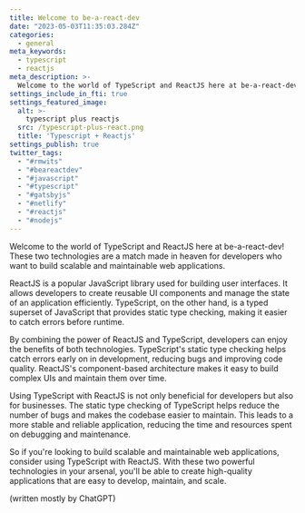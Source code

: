 ```yaml
---
title: Welcome to be-a-react-dev
date: "2023-05-03T11:35:03.284Z"
categories:
  - general
meta_keywords:
  - typescript
  - reactjs
meta_description: >-
  Welcome to the world of TypeScript and ReactJS here at be-a-react-dev! These two technologies are a match made in heaven for developers who want to build scalable and maintainable web applications.
settings_include_in_fti: true
settings_featured_image:
  alt: >-
    typescript plus reactjs
  src: /typescript-plus-react.png
  title: 'Typescript + Reactjs'
settings_publish: true
twitter_tags:
  - "#rmwits"
  - "#beareactdev"
  - "#javascript"
  - "#typescript"
  - "#gatsbyjs"
  - "#netlify"
  - "#reactjs"
  - "#nodejs"
---
```

Welcome to the world of TypeScript and ReactJS here at be-a-react-dev! These two technologies are a match made in heaven for developers who want to build scalable and maintainable web applications.

ReactJS is a popular JavaScript library used for building user interfaces. It allows developers to create reusable UI components and manage the state of an application efficiently. TypeScript, on the other hand, is a typed superset of JavaScript that provides static type checking, making it easier to catch errors before runtime.

By combining the power of ReactJS and TypeScript, developers can enjoy the benefits of both technologies. TypeScript's static type checking helps catch errors early on in development, reducing bugs and improving code quality. ReactJS's component-based architecture makes it easy to build complex UIs and maintain them over time.

Using TypeScript with ReactJS is not only beneficial for developers but also for businesses. The static type checking of TypeScript helps reduce the number of bugs and makes the codebase easier to maintain. This leads to a more stable and reliable application, reducing the time and resources spent on debugging and maintenance.

So if you're looking to build scalable and maintainable web applications, consider using TypeScript with ReactJS. With these two powerful technologies in your arsenal, you'll be able to create high-quality applications that are easy to develop, maintain, and scale.

(written mostly by ChatGPT)
